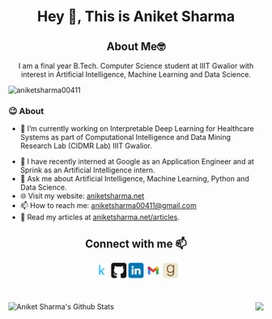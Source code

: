 <!-- <div align="center">
<img src="https://user-images.githubusercontent.com/42115530/92640221-9728ca00-f2fa-11ea-8994-c72b26e937de.gif" align="center"/>
</div> -->
<h1 align='center'>Hey 👋, This is Aniket Sharma</h1>
<p align = 'center'> 
<h2 align='center'>About Me🤓</h2>
<p align='center'>I am a final year B.Tech. Computer Science student at IIIT Gwalior with interest in Artificial Intelligence, Machine Learning and Data Science. 
<p align="left"> <img src="https://komarev.com/ghpvc/?username=aniketsharma00411" alt="aniketsharma00411" /> </p>

### 😉 About

<!--
- 🔭 I’m currently working on ...
- 🌱 I’m currently learning ...
- 👯 I’m looking to collaborate on ...
- 🤔 I’m looking for help with ...
- 💬 Ask me about ...
- 📫 How to reach me: ...
- 😄 Pronouns: ...
- ⚡ Fun fact: ...
-->

- 🔭 I’m currently working on Interpretable Deep Learning for Healthcare Systems as part of Computational Intelligence and Data Mining Research Lab (CIDMR Lab) IIIT Gwalior.
<!-- - 🌱 I’m currently learning Deep Learning and Keras. -->
- 👯 I have recently interned at Google as an Application Engineer and at Sprink as an Artificial Intelligence intern.
- 💬 Ask me about Artificial Intelligence, Machine Learning, Python and Data Science.
- 🌐 Visit my website: [aniketsharma.net](https://www.aniketsharma.net/)
- 📫 How to reach me: aniketsharma00411@gmail.com
- 🤔 Read my articles at [aniketsharma.net/articles](https://www.aniketsharma.net/articles/).

</p><h2 align='center'>Connect with me  📫 </h2>
<p align = 'center'>
 <a href = https://www.kaggle.com/aniketsharma00411 target='_blank'> <img src=https://github.com/edent/SuperTinyIcons/blob/master/images/svg/kaggle.svg height='30' weight='30'/></a>
 <a href = https://github.com/aniketsharma00411 target='_blank'> <img src=https://github.com/edent/SuperTinyIcons/blob/master/images/svg/github.svg height='30' weight='30'/></a>
<a href = https://www.linkedin.com/in/aniketsharma00411/ target='_blank'> <img src=https://github.com/edent/SuperTinyIcons/blob/master/images/svg/linkedin.svg height='30' weight='30'/></a> 
<!-- <a href = https://twitter.com/aniket00411 target='_blank'> <img src=https://github.com/edent/SuperTinyIcons/blob/master/images/svg/twitter.svg height='30' weight='30'/></a> -->
<!-- <a href = https://medium.com/<user-name> target='_blank'> <img src=https://github.com/edent/SuperTinyIcons/blob/master/images/svg/medium.svg height='30' weight='30'/></a>  -->
<!-- <a href="https://mail.google.com/mail/?view=cm&fs=1&tf=1&to=aniketsharma00411@gmail.com" target="_blank"><img src=https://github.com/edent/SuperTinyIcons/blob/master/images/svg/gmail.svg height='30' weight='30'/></a> -->
<a href="mailto:aniketsharma00411@gmail.com" target="_blank"><img src=https://github.com/edent/SuperTinyIcons/blob/master/images/svg/gmail.svg height='30' weight='30'/></a>
<a href="https://www.goodreads.com/aniketsharma00411" target="_blank"><img src=https://github.com/edent/SuperTinyIcons/blob/master/images/svg/goodreads.svg height='30' weight='30'/></a>
<!-- <a href = https://stackoverflow.com/users/<user-name> target='_blank'> <img src=https://github.com/edent/SuperTinyIcons/blob/master/images/svg/stackoverflow.svg height='30' weight='30'/></a> -->

&emsp;
<!-- 
<p align="center">
 <img src="https://github.com/devicons/devicon/blob/master/icons/python/python-original.svg" alt="Python" width="40" height="40"/>
 <img src="https://github.com/devicons/devicon/blob/master/icons/c/c-original.svg" alt="C" width="40" height="40"/>
 <img src="https://github.com/devicons/devicon/blob/master/icons/cplusplus/cplusplus-original.svg" alt="C++" width="40" height="40"/>
 <img src="https://github.com/devicons/devicon/blob/master/icons/git/git-original.svg" alt="Git" width="40" height="40"/>
 <img src="https://github.com/devicons/devicon/blob/master/icons/mysql/mysql-original.svg" alt="MySQL" width="40" height="40"/>
 <img src="https://github.com/devicons/devicon/blob/master/icons/linux/linux-original.svg" alt="Linux" width="40" height="40"/>
 <img src="https://github.com/edent/SuperTinyIcons/blob/master/images/svg/docker.svg" alt="Linux" width="40" height="40"/>
</p>

&emsp;
 -->

<!-- <img align="right" height="250" width="300" alt="GIF" src="https://miro.medium.com/max/1360/1*IRGHmiGsa16stedQvIaZfw.gif" /> -->

![Aniket Sharma's Github Stats](https://github-readme-stats.vercel.app/api?username=aniketsharma00411&count_private=true&show_icons=true&include_all_commits=true&theme=calm)
<img align="right" src="https://github-readme-stats.vercel.app/api/top-langs/?username=aniketsharma00411&theme=calm">

<!-- ![Most Used Languages](https://github-readme-stats.vercel.app/api/top-langs/?username=aniketsharma00411&theme=calm) -->
